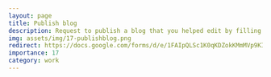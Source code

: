 ```yaml
---
layout: page
title: Publish blog
description: Request to publish a blog that you helped edit by filling out this form.
img: assets/img/17-publishblog.png
redirect: https://docs.google.com/forms/d/e/1FAIpQLSc1K0qKDZokKMmMVp9KIFi8lSdeUb7gxBP0XxlfJd5Haf27yg/viewform
importance: 17
category: work
---
```

